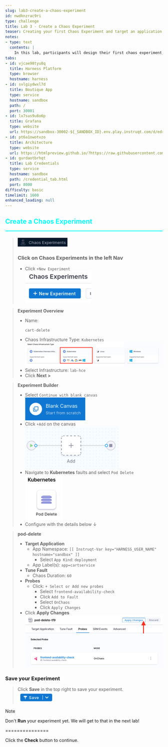 ```yaml
---
slug: lab3-create-a-chaos-experiment
id: nwdknzrac9ri
type: challenge
title: Lab 3 - Create a Chaos Experiment
teaser: Creating your first Chaos Experiment and target an application for fault injection
notes:
- type: text
  contents: |
    In this lab, participants will design their first chaos experiment, selecting targets and defining what actions will be introduced to simulate disruptive events.
tabs:
- id: vjcae98tyu8q
  title: Harness Platform
  type: browser
  hostname: harness
- id: svlgiydwxl7d
  title: Boutique App
  type: service
  hostname: sandbox
  path: /
  port: 30001
- id: lx7sus9u8o6p
  title: Grafana
  type: website
  url: https://sandbox-30002-${_SANDBOX_ID}.env.play.instruqt.com/d/edruqxvqvulmoa/boutique-app-dashboard
- id: pt6a1owotvzo
  title: Architecture
  type: website
  url: https://htmlpreview.github.io/?https://raw.githubusercontent.com/harness-community/field-workshops/blob/main/se-workshop-ce/assets/misc/diagram.html
- id: gurdaotbrhqt
  title: Lab Credentials
  type: service
  hostname: sandbox
  path: /credential_tab.html
  port: 8000
difficulty: basic
timelimit: 1600
enhanced_loading: null
---
```


<style type="text/css" rel="stylesheet">
hr.cyan { background-color: cyan; color: cyan; height: 2px; margin-bottom: -10px; }
h2.cyan { color: cyan; }
</style><h2 class="cyan">Create a Chaos Experiment</h2>
<hr class="cyan">
<br>

> ![](https://raw.githubusercontent.com/harness-community/field-workshops/main/se-workshop-ce/assets/images/ce_nav_experiments.png)
> ### Click on **Chaos Experiments** in the left Nav
> - Click `+New Experiment` \
>     ![](https://raw.githubusercontent.com/harness-community/field-workshops/main/se-workshop-ce/assets/images/ce_new_experiment.png)

> **Experiment Overview**
> - Name: <pre>`cart-delete`</pre>
> - Chaos Infrastructure Type: `Kubernetes` \
>    ![](https://raw.githubusercontent.com/harness-community/field-workshops/main/se-workshop-ce/assets/images/ce_k8s_v1_infrastructure.png)
> - Select Infrastructure: `lab-hce`
> - Click **Next >**

> **Experiment Builder**
> - Select `Continue with blank canvas` \
>    ![](https://raw.githubusercontent.com/harness-community/field-workshops/main/se-workshop-ce/assets/images/ce_new_experiment_blank_canvas.png)
> - Click `+Add` on the canvas \
>    ![](https://raw.githubusercontent.com/harness-community/field-workshops/main/se-workshop-ce/assets/images/ce_add_to_canvas.png)
> - Navigate to **Kubernetes** faults and select `Pod Delete` \
>    ![](https://raw.githubusercontent.com/harness-community/field-workshops/main/se-workshop-ce/assets/images/ce_fault_pod_delete.png)
> - Configure with the details below ↓

> **pod-delete**
> - **Target Application**
>   - App Namespace: `[[ Instruqt-Var key="HARNESS_USER_NAME" hostname="sandbox" ]]`
>     - Select `App Kind`: `deployment`
>   - App Label(s): `app=cartservice`
> - **Tune Fault**
>   - Chaos Duration: `60`
> - **Probes**
>   - Click: `+ Select or Add new probes`
>     - Select `frontend-availability-check`
>     - Click `Add to Fault`
>     - Select `OnChaos`
>     - Click `Apply Changes`
> - Click **Apply Changes** \
>    ![](https://raw.githubusercontent.com/harness-community/field-workshops/main/se-workshop-ce/assets/images/ce_experiment_apply_changes.png)

### Save your Experiment
> Click **Save** in the top right to save your experiment. <br>
> ![](https://raw.githubusercontent.com/harness-community/field-workshops/main/se-workshop-ce/assets/images/ce_save.png)

> [!NOTE]
> Don't **Run** your experiment yet. We will get to that in the next lab!

===============

Click the **Check** button to continue.
